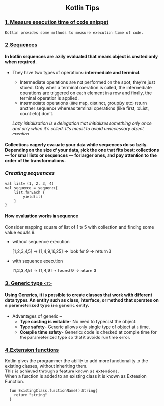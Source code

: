 <h2 align="center">Kotlin Tips</h2>

### [1. Measure execution time of code snippet](https://github.com/pravindesai/Data_Structures_and_Algorithms/blob/master/src/kotlinTips/MeasureExecutionTime.kt)
    Kotlin provides some methods to measure execution time of code. 

### [2.Sequences]()
#### In kotlin sequences are lazily evaluated that means object is created only when required.
    
* They have two types of operations: <b>intermediate and terminal</b>.
  * Intermediate operations are not performed on the spot; they’re just stored. Only when a terminal operation is called, the intermediate operations are triggered on each element in a row and finally, the terminal operation is applied. 
  * Intermediate operations (like map, distinct, groupBy etc) return another sequence whereas terminal operations (like first, toList, count etc) don’t.

  
   <i>Lazy initialization is a delegation that initializes something only once and only when it’s called. It’s meant to avoid unnecessary object creation.
  </i>

#### Collections eagerly evaluate your data while sequences do so lazily. Depending on the size of your data, pick the one that fits best: collections — for small lists or sequences — for larger ones, and pay attention to the order of the transformations.

### <i>Creating sequences</i>
    val list= (1, 2, 3, 4)
    val sequence = sequence{
        list.forEach {
            yield(it)
        }
    }

#### How evaluation works in sequence
   Consider mapping square of list of 1 to 5 with collection and finding some value equals 9.
  * without sequence execution
    

    [1,2,3,4,5] -> [1,4,9,16,25] -> look for 9 -> return 3
    
  * with sequence execution
  
      
      [1,2,3,4,5] -> [1,4,9] -> found 9 -> return 3


### [3. Generic type `<T>`](https://github.com/pravindesai/Data_Structures_and_Algorithms/blob/master/src/kotlinTips/GenericClass.kt)
#### Using Generics, it is possible to create classes that work with different data types. An entity such as class, interface, or method that operates on a parameterized type is a generic entity.

* Advantages of generic –
    * <b>Type casting is evitable</b>- No need to typecast the object.
    * <b>Type safety</b>- Generic allows only single type of object at a time.
    * <b>Compile time safety</b>- Generics code is checked at compile time for the parameterized type so that it avoids run time error.
  
### [4.Extension functions]()

Kotlin gives the programmer the ability to add more functionality to the existing classes, without inheriting them. <br>This is achieved through a feature known as extensions. <br>When a function is added to an existing class it is known as Extension Function.

      fun ExistingClass.functionName():String{
        return "string"  
      }